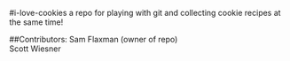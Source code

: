 #i-love-cookies
a repo for playing with git and collecting cookie recipes at the same time!

##Contributors:
Sam Flaxman (owner of repo)  
Scott Wiesner